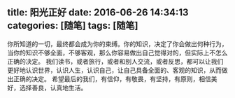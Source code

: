 title: 阳光正好
date: 2016-06-26 14:34:13
categories: [随笔]
tags: [随笔]
---

你所知道的一切，最终都会成为你的束缚。你的知识，决定了你会做出何种行为，当你的知识不够全面，不够客观，那么你容易做出自己觉得对的，但实际上不怎么正确的决定。
我们读书，或者旅行，或者和别人交流，或者反思，都可以让我们更好地认识世界，认识人生，认识自己，让自己具备全面的、客观的知识，从而做出正确的决定。
希望最后的我们，有信仰，有敬畏，有坚持，有原则，相信美好，选择善良，认真地生活。
